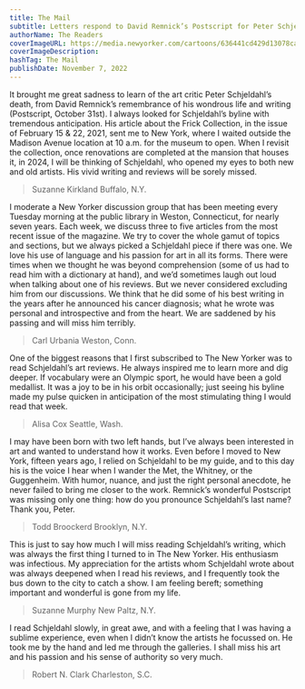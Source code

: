 ```yaml
---
title: The Mail
subtitle: Letters respond to David Remnick’s Postscript for Peter Schjeldahl.
authorName: The Readers
coverImageURL: https://media.newyorker.com/cartoons/636441cd429d13078cad3b42/master/w_1200,c_limit/221114_a25383.jpg
coverImageDescription: 
hashTag: The Mail
publishDate: November 7, 2022
---
```


It brought me great sadness to learn of the art critic Peter Schjeldahl’s death, from David Remnick’s remembrance of his wondrous life and writing (Postscript, October 31st). I always looked for Schjeldahl’s byline with tremendous anticipation. His article about the Frick Collection, in the issue of February 15 & 22, 2021, sent me to New York, where I waited outside the Madison Avenue location at 10 a.m. for the museum to open. When I revisit the collection, once renovations are completed at the mansion that houses it, in 2024, I will be thinking of Schjeldahl, who opened my eyes to both new and old artists. His vivid writing and reviews will be sorely missed.

> Suzanne Kirkland
> Buffalo, N.Y.

I moderate a New Yorker discussion group that has been meeting every Tuesday morning at the public library in Weston, Connecticut, for nearly seven years. Each week, we discuss three to five articles from the most recent issue of the magazine. We try to cover the whole gamut of topics and sections, but we always picked a Schjeldahl piece if there was one. We love his use of language and his passion for art in all its forms. There were times when we thought he was beyond comprehension (some of us had to read him with a dictionary at hand), and we’d sometimes laugh out loud when talking about one of his reviews. But we never considered excluding him from our discussions. We think that he did some of his best writing in the years after he announced his cancer diagnosis; what he wrote was personal and introspective and from the heart. We are saddened by his passing and will miss him terribly.

> Carl Urbania
> Weston, Conn.

One of the biggest reasons that I first subscribed to The New Yorker was to read Schjeldahl’s art reviews. He always inspired me to learn more and dig deeper. If vocabulary were an Olympic sport, he would have been a gold medallist. It was a joy to be in his orbit occasionally; just seeing his byline made my pulse quicken in anticipation of the most stimulating thing I would read that week.

> Alisa Cox
> Seattle, Wash.

I may have been born with two left hands, but I’ve always been interested in art and wanted to understand how it works. Even before I moved to New York, fifteen years ago, I relied on Schjeldahl to be my guide, and to this day his is the voice I hear when I wander the Met, the Whitney, or the Guggenheim. With humor, nuance, and just the right personal anecdote, he never failed to bring me closer to the work. Remnick’s wonderful Postscript was missing only one thing: how do you pronounce Schjeldahl’s last name? Thank you, Peter.

> Todd Broockerd
> Brooklyn, N.Y.

This is just to say how much I will miss reading Schjeldahl’s writing, which was always the first thing I turned to in The New Yorker. His enthusiasm was infectious. My appreciation for the artists whom Schjeldahl wrote about was always deepened when I read his reviews, and I frequently took the bus down to the city to catch a show. I am feeling bereft; something important and wonderful is gone from my life.

> Suzanne Murphy
> New Paltz, N.Y.

I read Schjeldahl slowly, in great awe, and with a feeling that I was having a sublime experience, even when I didn’t know the artists he focussed on. He took me by the hand and led me through the galleries. I shall miss his art and his passion and his sense of authority so very much.

> Robert N. Clark
> Charleston, S.C.